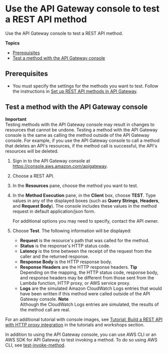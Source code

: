 # Use the API Gateway console to test a REST API method<a name="how-to-test-method"></a>

Use the API Gateway console to test a REST API method\.

**Topics**
+ [Prerequisites](#how-to-test-method-prerequisites)
+ [Test a method with the API Gateway console](#how-to-test-method-console)

## Prerequisites<a name="how-to-test-method-prerequisites"></a>
+ You must specify the settings for the methods you want to test\. Follow the instructions in [Set up REST API methods in API Gateway](how-to-method-settings.md)\.

## Test a method with the API Gateway console<a name="how-to-test-method-console"></a>

**Important**  
Testing methods with the API Gateway console may result in changes to resources that cannot be undone\. Testing a method with the API Gateway console is the same as calling the method outside of the API Gateway console\. For example, if you use the API Gateway console to call a method that deletes an API's resources, if the method call is successful, the API's resources will be deleted\.

1. Sign in to the API Gateway console at [https://console\.aws\.amazon\.com/apigateway](https://console.aws.amazon.com/apigateway)\.

1. Choose a REST API\.

1. In the **Resources** pane, choose the method you want to test\.

1. In the **Method Execution** pane, in the **Client** box, choose **TEST**\. Type values in any of the displayed boxes \(such as **Query Strings**, **Headers**, and **Request Body**\)\. The console includes these values in the method request in default application/json form\.

   For additional options you may need to specify, contact the API owner\.

1. Choose **Test**\. The following information will be displayed:
   + **Request** is the resource's path that was called for the method\.
   + **Status** is the response's HTTP status code\.
   + **Latency** is the time between the receipt of the request from the caller and the returned response\.
   + **Response Body** is the HTTP response body\.
   + **Response Headers** are the HTTP response headers\.
**Tip**  
Depending on the mapping, the HTTP status code, response body, and response headers may be different from those sent from the Lambda function, HTTP proxy, or AWS service proxy\.
   + **Logs** are the simulated Amazon CloudWatch Logs entries that would have been written if this method were called outside of the API Gateway console\.
**Note**  
Although the CloudWatch Logs entries are simulated, the results of the method call are real\.

 For an additional tutorial with console images, see [Tutorial: Build a REST API with HTTP proxy integration](api-gateway-create-api-as-simple-proxy-for-http.md) in the tutorials and workshops section\. 

 In addition to using the API Gateway console, you can use AWS CLI or an AWS SDK for API Gateway to test invoking a method\. To do so using AWS CLI, see [test\-invoke\-method](https://docs.aws.amazon.com/cli/latest/reference/apigateway/test-invoke-method.html)\. 